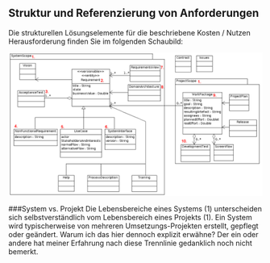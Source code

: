 ## Struktur und Referenzierung von Anforderungen
Die strukturellen Lösungselemente für die beschriebene Kosten / Nutzen Herausforderung finden Sie im folgenden Schaubild:

![Abbildung 1: Struktur von Anforderungen](https://raw.githubusercontent.com/DomainDrivenArchitecture/ddaArchitecture/master/images/30_requirements/ReferenzenAufAnforderungenMitNummern.png)

###System vs. Projekt
Die Lebensbereiche  eines Systems (1) unterscheiden sich selbstverständlich vom Lebensbereich eines Projekts (1). Ein System wird typischerweise von mehreren Umsetzungs-Projekten erstellt, gepflegt oder geändert.
Warum ich das hier dennoch explizit erwähne? Der ein oder andere hat meiner Erfahrung nach diese Trennlinie gedanklich noch nicht bemerkt.
